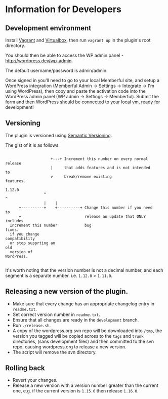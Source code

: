 # Information for Developers

## Development environment

Install [Vagrant](http://vagrantup.com) and [Virtualbox](http://virtualbox.org), then run `vagrant up` in the plugin's root directory.

You should then be able to access the WP admin panel - http://wordpress.dev/wp-admin.

The default username/password is admin/admin.

Once signed in you'll need to go to your local Memberful site, and setup a WordPress integration
(Memberful Admin -> Settings -> Integrate -> I'm using WordPress), then copy and paste the activation
code into the WordPress admin panel (WP admin -> Settings -> Memberful). Submit the form and then
WordPress should be connected to your local vm, ready for development!

## Versioning

The plugin is versioned using [Semantic Versioning](http://semver.org).

The gist of it is as follows:

```
                                                                        
                    +---+ Increment this number on every normal release 
                    |     that adds features and is not intended to     
                    v     break/remove existing features.               
                 1.12.0                                                 
                 ^    ^                                                 
                 |    |                                                 
      +----------+    +----------+ Change this number if you need to    
      +                            release an update that ONLY includes 
  Increment this number            bug fixes.                           
  if you change compatibility                                           
  or stop supprting an old                                              
  version of WordPress.                                                 
                                                                        
```

It's worth noting that the version number is not a decimal number, and each
segment is a separate number. i.e. `1.12.0` > `1.11.0`.

## Releasing a new version of the plugin.

* Make sure that every change has an appropriate changelog entry in `readme.txt`.
* Set correct version number in `readme.txt`.
* Ensure that all changes are ready in the `development` branch.
* Run `./release.sh`.
* A copy of the wordpress.org svn repo will be downloaded into `/tmp`, the version you tagged will be copied across to the `tags` and `trunk` directories, (sans development files) and then committed to the svn repo, causing wordpress.org to release a new version.
* The script will remove the svn directory.

## Rolling back

* Revert your changes.
* Release a new version with a version number greater than the current one, e.g. if the current version is `1.15.0` then release `1.16.0`.
